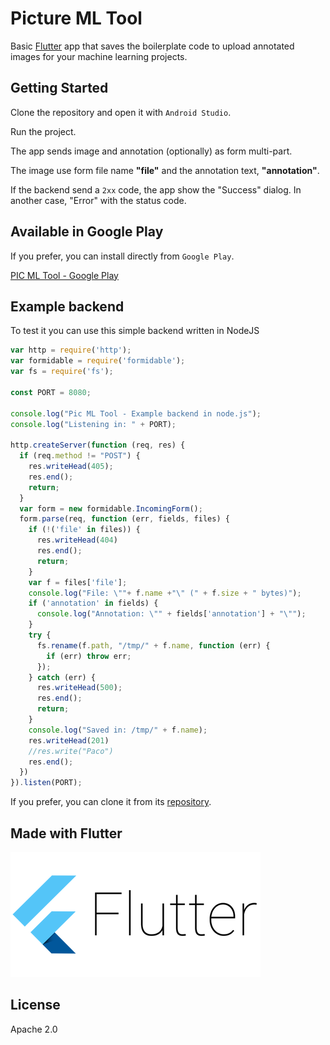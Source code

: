 # Picture ML Tool

Basic [Flutter](http://flutter.io) app that saves the boilerplate code to upload annotated images for your machine learning projects.


## Getting Started

Clone the repository and open it with `Android Studio`.

Run the project.

The app sends image and annotation (optionally) as form multi-part.

The image use form file name __"file"__ and the annotation text, __"annotation"__.

If the backend send a `2xx` code, the app show the "Success" dialog.
In another case, "Error" with the status code.

## Available in Google Play

If you prefer, you can install directly from `Google Play`.

[PIC ML Tool - Google Play](https://play.google.com/store/apps/details?id=com.digitalilusion.picmltool)


## Example backend

To test it you can use this simple backend written in NodeJS

```javascript
var http = require('http');
var formidable = require('formidable');
var fs = require('fs');

const PORT = 8080;

console.log("Pic ML Tool - Example backend in node.js");
console.log("Listening in: " + PORT);

http.createServer(function (req, res) {
  if (req.method != "POST") {
    res.writeHead(405);
    res.end();
    return;
  }
  var form = new formidable.IncomingForm();
  form.parse(req, function (err, fields, files) {
    if (!('file' in files)) {
      res.writeHead(404)
      res.end();
      return;
    }
    var f = files['file'];
    console.log("File: \""+ f.name +"\" (" + f.size + " bytes)");
    if ('annotation' in fields) {
      console.log("Annotation: \"" + fields['annotation'] + "\"");
    }
    try {
      fs.rename(f.path, "/tmp/" + f.name, function (err) {
        if (err) throw err;
      });
    } catch (err) {
      res.writeHead(500);
      res.end();
      return;
    }
    console.log("Saved in: /tmp/" + f.name);
    res.writeHead(201)
    //res.write("Paco")
    res.end();
  })
}).listen(PORT);
```

If you prefer, you can clone it from its [repository](https://github.com/digitalilusion/pic-ml-tool-backend).

## Made with Flutter

![Flutter Logo](https://raw.githubusercontent.com/digitalilusion/pic-ml-tool/master/resources/flutter-logo.png)


## License

Apache 2.0
